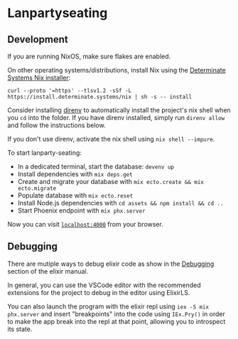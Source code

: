 # Lanpartyseating


## Development
If you are running NixOS, make sure flakes are enabled.

On other operating systems/distributions, install Nix using the [Determinate Systems Nix installer](https://github.com/DeterminateSystems/nix-installer):

```console
curl --proto '=https' --tlsv1.2 -sSf -L https://install.determinate.systems/nix | sh -s -- install
```

Consider installing [direnv](https://direnv.net/) to automatically install the project's nix shell when you `cd` into the folder. If you have direnv installed, simply run `direnv allow` and follow the instructions below.

If you don't use direnv, activate the nix shell using `nix shell --impure`.

To start lanparty-seating:

  * In a dedicated terminal, start the database: `devenv up`
  * Install dependencies with `mix deps.get`
  * Create and migrate your database with `mix ecto.create && mix ecto.migrate`
  * Populate database with `mix ecto.reset`
  * Install Node.js dependencies with `cd assets && npm install && cd ..`
  * Start Phoenix endpoint with `mix phx.server`

Now you can visit [`localhost:4000`](http://localhost:4000) from your browser.

## Debugging

There are mutiple ways to debug elixir code as show in the [Debugging](https://elixir-lang.org/getting-started/debugging.html) section of the elixir manual.

In general, you can use the VSCode editor with the recommended extensions for the project to debug in the editor using ElixirLS.

You can also launch the program with the elixir repl using `iex -S mix phx.server` and insert "breakpoints" into the code using `IEx.Pry()` in order to make the app break into the repl at that point, allowing you to introspect its state.